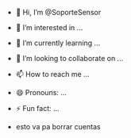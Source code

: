 - 👋 Hi, I’m @SoporteSensor
- 👀 I’m interested in ...
- 🌱 I’m currently learning ...
- 💞️ I’m looking to collaborate on ...
- 📫 How to reach me ...
- 😄 Pronouns: ...
- ⚡ Fun fact: ...

- esto va pa borrar cuentas

<!---
SoporteSensor/SoporteSensor is a ✨ special ✨ repository because its `README.md` (this file) appears on your GitHub profile.
You can click the Preview link to take a look at your changes.
--->
